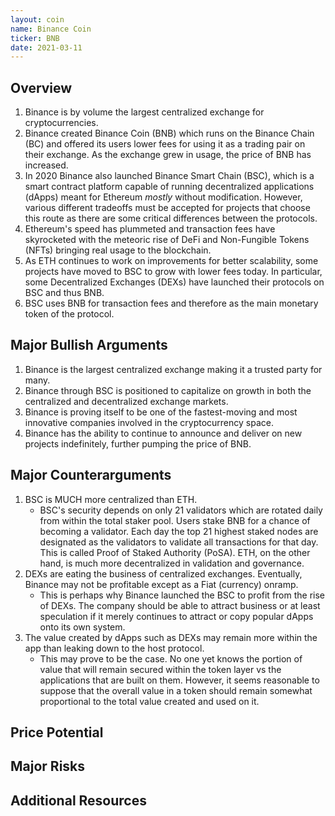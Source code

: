 ```yaml
---
layout: coin
name: Binance Coin
ticker: BNB
date: 2021-03-11
---
```


## Overview

1. Binance is by volume the largest centralized exchange for cryptocurrencies.
1. Binance created Binance Coin (BNB) which runs on the Binance Chain (BC) and offered its users lower fees for using it as a trading pair on their exchange. As the exchange grew in usage, the price of BNB has increased.
1. In 2020 Binance also launched Binance Smart Chain (BSC), which is a smart contract platform capable of running decentralized applications (dApps) meant for Ethereum _mostly_ without modification. However, various different tradeoffs must be accepted for projects that choose this route as there are some critical differences between the protocols.
1. Ethereum's speed has plummeted and transaction fees have skyrocketed with the meteoric rise of DeFi and Non-Fungible Tokens (NFTs) bringing real usage to the blockchain.
1. As ETH continues to work on improvements for better scalability, some projects have moved to BSC to grow with lower fees today. In particular, some Decentralized Exchanges (DEXs) have launched their protocols on BSC and thus BNB.
1. BSC uses BNB for transaction fees and therefore as the main monetary token of the protocol.

## Major Bullish Arguments

1. Binance is the largest centralized exchange making it a trusted party for many.
1. Binance through BSC is positioned to capitalize on growth in both the centralized and decentralized exchange markets.
1. Binance is proving itself to be one of the fastest-moving and most innovative companies involved in the cryptocurrency space.
1. Binance has the ability to continue to announce and deliver on new projects indefinitely, further pumping the price of BNB.

## Major Counterarguments

1. BSC is MUCH more centralized than ETH.
   - BSC's security depends on only 21 validators which are rotated daily from within the total staker pool. Users stake BNB for a chance of becoming a validator. Each day the top 21 highest staked nodes are designated as the validators to validate all transactions for that day. This is called Proof of Staked Authority (PoSA). ETH, on the other hand, is much more decentralized in validation and governance.
1. DEXs are eating the business of centralized exchanges. Eventually, Binance may not be profitable except as a Fiat (currency) onramp.
   - This is perhaps why Binance launched the BSC to profit from the rise of DEXs. The company should be able to attract business or at least speculation if it merely continues to attract or copy popular dApps onto its own system.
1. The value created by dApps such as DEXs may remain more within the app than leaking down to the host protocol.
   - This may prove to be the case. No one yet knows the portion of value that will remain secured within the token layer vs the applications that are built on them. However, it seems reasonable to suppose that the overall value in a token should remain somewhat proportional to the total value created and used on it.

## Price Potential

## Major Risks

## Additional Resources

